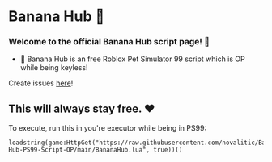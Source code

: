 # Banana Hub 🍌
### Welcome to the official Banana Hub script page! 🍌

- 🍌 Banana Hub is an free Roblox Pet Simulator 99 script which is OP while being keyless!

Create issues [here](https://github.com/novalitic/Banana-Hub-PS99-Script-OP/issues)!

## This will always stay free. ❤️

To execute, run this in you're executor while being in PS99:
```
loadstring(game:HttpGet("https://raw.githubusercontent.com/novalitic/Banana-Hub-PS99-Script-OP/main/BananaHub.lua", true))()
```
